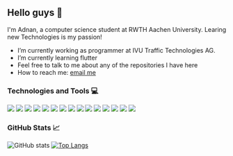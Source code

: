 ## Hello guys 👋

I'm Adnan, a computer science student at RWTH Aachen University. Learing new Technologies is my passion!

- I’m currently working as programmer at IVU Traffic Technologies AG.
- I’m currently learning flutter
- Feel free to talk to me about any of the repositories I have here
- How to reach me: [email me](itsadnanhaddad@gmail.com)


### Technologies and Tools 💻
![](https://img.shields.io/static/v1?label=&message=Java&style=flat-square&logo=java&color=white&logoColor=red)
![](https://img.shields.io/static/v1?label=&message=Dart&style=flat-square&logo=dart&color=white&logoColor=007396)
![](https://img.shields.io/static/v1?label=&message=Powershell&style=flat-square&logo=powershell&color=white)
![](https://img.shields.io/static/v1?label=&message=Jenkins&style=flat-square&logo=jenkins&color=white)
![](https://img.shields.io/static/v1?label=&message=chocolatey&style=flat-square&logo=chocolatey&color=white)
![](https://img.shields.io/static/v1?label=&message=Angular&style=flat-square&logo=Angular&color=white&logoColor=red)
![](https://img.shields.io/static/v1?label=&message=Spring&style=flat-square&logo=Spring&color=white)
![](https://img.shields.io/static/v1?label=&message=Typescript&style=flat-square&logo=Typescript&color=white&logoColor=red)
![](https://img.shields.io/static/v1?label=&message=Docker&style=flat-square&logo=docker&color=white)
![](https://img.shields.io/static/v1?label=&message=Android&style=flat-square&logo=android&color=white)
![](https://img.shields.io/static/v1?label=&message=flutter&style=flat-square&logo=flutter&color=white&logoColor=02569B)
![](https://img.shields.io/static/v1?label=&message=OracleSQL&style=flat-square&logo=oracle&color=white&logoColor=f80000)
![](https://img.shields.io/static/v1?label=&message=git&style=flat-square&logo=git&color=white)
![](https://img.shields.io/static/v1?label=&message=GitHub&style=flat-square&logo=github&color=white&logoColor=black)
![](https://img.shields.io/static/v1?label=&message=Firebase&style=flat-square&logo=firebase&color=white)


### GitHub Stats 📈
![GitHub stats](https://github-readme-stats.vercel.app/api?username=adnanhaddad&show_icons=true&theme=light)
[![Top Langs](https://github-readme-stats.vercel.app/api/top-langs/?username=adnanhaddad&layout=compact&theme=light)](https://github.com/anuraghazra/github-readme-stats)
